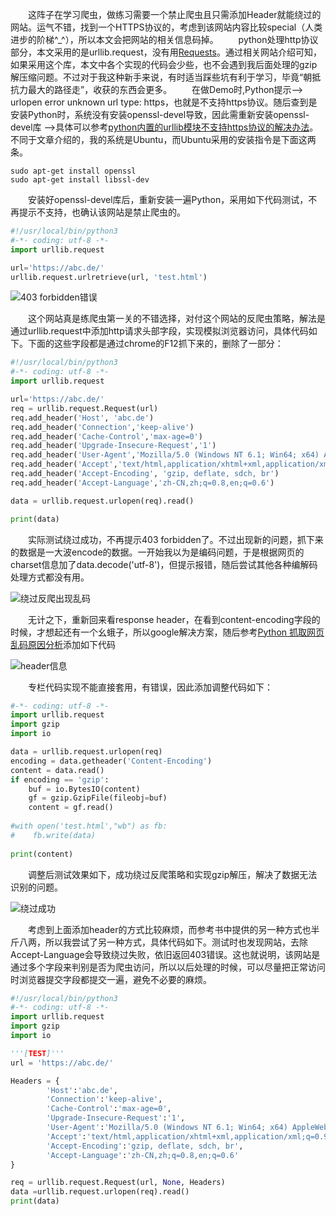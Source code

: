 　　这阵子在学习爬虫，做练习需要一个禁止爬虫且只需添加Header就能绕过的网站。运气不错，找到一个HTTPS协议的，考虑到该网站内容比较special（人类进步的阶梯^_^），所以本文会把网站的相关信息码掉。
　　python处理http协议部分，本文采用的是urllib.request，没有用[Requests](http://docs.python-requests.org/zh_CN/latest/index.html)。通过相关网站介绍可知，如果采用这个库，本文中各个实现的代码会少些，也不会遇到我后面处理的gzip解压缩问题。不过对于我这种新手来说，有时适当踩些坑有利于学习，毕竟“朝抵抗力最大的路径走”，收获的东西会更多。
　　在做Demo时,Python提示--> urlopen error unknown url type: https，也就是不支持https协议。随后查到是安装Python时，系统没有安装openssl-devel导致，因此需重新安装openssl-devel库 -->具体可以参考[python内置的urllib模块不支持https协议的解决办法](http://blog.csdn.net/zyz511919766/article/details/25049365)。不同于文章介绍的，我的系统是Ubuntu，而Ubuntu采用的安装指令是下面这两条。
``` shell
sudo apt-get install openssl
sudo apt-get install libssl-dev
```
　　安装好openssl-devel库后，重新安装一遍Python，采用如下代码测试，不再提示不支持，也确认该网站是禁止爬虫的。　

```　python
#!/usr/local/bin/python3
#-*- coding: utf-8 -*-
import urllib.request

url='https://abc.de/'
urllib.request.urlretrieve(url, 'test.html')
```

![403 forbidden错误](http://img.blog.csdn.net/20170730204724978?watermark/2/text/aHR0cDovL2Jsb2cuY3Nkbi5uZXQvRG9uYWxkX1podWFuZw==/font/5a6L5L2T/fontsize/400/fill/I0JBQkFCMA==/dissolve/70/gravity/SouthEast)

　　这个网站真是练爬虫第一关的不错选择，对付这个网站的反爬虫策略，解法是通过urllib.request中添加http请求头部字段，实现模拟浏览器访问，具体代码如下。下面的这些字段都是通过chrome的F12抓下来的，删除了一部分：
``` python
#!/usr/local/bin/python3
#-*- coding: utf-8 -*-
import urllib.request

url='https://abc.de/'
req = urllib.request.Request(url)
req.add_header('Host', 'abc.de')
req.add_header('Connection','keep-alive')
req.add_header('Cache-Control','max-age=0')
req.add_header('Upgrade-Insecure-Request','1')
req.add_header('User-Agent','Mozilla/5.0 (Windows NT 6.1; Win64; x64) AppleWebKit/537.36 (KHTML, like Gecko) Chrome/58.0.3029.110 Safari/537.36')
req.add_header('Accept','text/html,application/xhtml+xml,application/xml;q=0.9,image/webp,*/*;q=0.8')
req.add_header('Accept-Encoding', 'gzip, deflate, sdch, br')
req.add_header('Accept-Language','zh-CN,zh;q=0.8,en;q=0.6')

data = urllib.request.urlopen(req).read()

print(data)
```
　　实际测试绕过成功，不再提示403 forbidden了。不过出现新的问题，抓下来的数据是一大波encode的数据。一开始我以为是编码问题，于是根据网页的charset信息加了data.decode('utf-8')，但提示报错，随后尝试其他各种编解码处理方式都没有用。

![绕过反爬出现乱码](http://img.blog.csdn.net/20170730204926159?watermark/2/text/aHR0cDovL2Jsb2cuY3Nkbi5uZXQvRG9uYWxkX1podWFuZw==/font/5a6L5L2T/fontsize/400/fill/I0JBQkFCMA==/dissolve/70/gravity/SouthEast)

　　无计之下，重新回来看response header，在看到content-encoding字段的时候，才想起还有一个幺蛾子，所以google解决方案，随后参考[Python 抓取网页乱码原因分析](https://zhuanlan.zhihu.com/p/21057822)添加如下代码

![header信息](http://img.blog.csdn.net/20170730205159064?watermark/2/text/aHR0cDovL2Jsb2cuY3Nkbi5uZXQvRG9uYWxkX1podWFuZw==/font/5a6L5L2T/fontsize/400/fill/I0JBQkFCMA==/dissolve/70/gravity/SouthEast)

　　专栏代码实现不能直接套用，有错误，因此添加调整代码如下：

``` python
#-*- coding: utf-8 -*-
import urllib.request
import gzip
import io 

data = urllib.request.urlopen(req)
encoding = data.getheader('Content-Encoding')
content = data.read()
if encoding == 'gzip':
    buf = io.BytesIO(content)
    gf = gzip.GzipFile(fileobj=buf)
    content = gf.read()
    
#with open('test.html',"wb") as fb:
#    fb.write(data)
    
print(content)
```

　　调整后测试效果如下，成功绕过反爬策略和实现gzip解压，解决了数据无法识别的问题。

![绕过成功](http://img.blog.csdn.net/20170730205313413?watermark/2/text/aHR0cDovL2Jsb2cuY3Nkbi5uZXQvRG9uYWxkX1podWFuZw==/font/5a6L5L2T/fontsize/400/fill/I0JBQkFCMA==/dissolve/70/gravity/SouthEast)

　　考虑到上面添加header的方式比较麻烦，而参考书中提供的另一种方式也半斤八两，所以我尝试了另一种方式，具体代码如下。测试时也发现网站，去除Accept-Language会导致绕过失败，依旧返回403错误。这也就说明，该网站是通过多个字段来判别是否为爬虫访问，所以以后处理的时候，可以尽量把正常访问时浏览器提交字段都提交一遍，避免不必要的麻烦。
``` python
#!/usr/local/bin/python3
#-*- coding: utf-8 -*-
import urllib.request
import gzip
import io 

'''[TEST]'''
url = 'https://abc.de/'

Headers = {
        'Host':'abc.de',
        'Connection':'keep-alive',
        'Cache-Control':'max-age=0',
        'Upgrade-Insecure-Request':'1',
        'User-Agent':'Mozilla/5.0 (Windows NT 6.1; Win64; x64) AppleWebKit/537.36 (KHTML, like Gecko) Chrome/58.0.3029.110 Safari/537.36',
        'Accept':'text/html,application/xhtml+xml,application/xml;q=0.9,image/webp,*/*;q=0.8',
        'Accept-Encoding':'gzip, deflate, sdch, br',
        'Accept-Language':'zh-CN,zh;q=0.8,en;q=0.6'
}

req = urllib.request.Request(url, None, Headers)
data =urllib.request.urlopen(req).read()
print(data)
```
